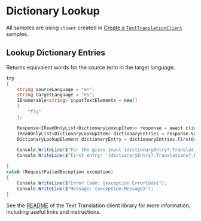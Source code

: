 # Dictionary Lookup

All samples are using `client` created in [Create a `TextTranslationClient`][create_client_sample] samples.

## Lookup Dictionary Entries

Returns equivalent words for the source term in the target language.

```C#
try
{
    string sourceLanguage = "en";
    string targetLanguage = "es";
    IEnumerable<string> inputTextElements = new[]
    {
        "fly"
    };

    Response<IReadOnlyList<DictionaryLookupItem>> response = await client.LookupDictionaryEntriesAsync(sourceLanguage, targetLanguage, inputTextElements).ConfigureAwait(false);
    IReadOnlyList<DictionaryLookupItem> dictionaryEntries = response.Value;
    DictionaryLookupElement dictionaryEntry = dictionaryEntries.FirstOrDefault();

    Console.WriteLine($"For the given input {dictionaryEntry?.Translations?.Count} entries were found in the dictionary.");
    Console.WriteLine($"First entry: '{dictionaryEntry?.Translations?.FirstOrDefault()?.DisplayTarget}', confidence: {dictionaryEntry?.Translations?.FirstOrDefault()?.Confidence}.");

}
catch (RequestFailedException exception)
{
    Console.WriteLine($"Error Code: {exception.ErrorCode}");
    Console.WriteLine($"Message: {exception.Message}");
}
```

See the [README] of the Text Translation client library for more information, including useful links and instructions.

[README]: https://github.com/Azure/azure-sdk-for-net/tree/main/sdk/translation/Azure.AI.Translation.Text/README.md
[create_client_sample]: https://github.com/Azure/azure-sdk-for-net/tree/main/sdk/translation/Azure.AI.Translation.Text/samples/Sample0_CreateClient.md

